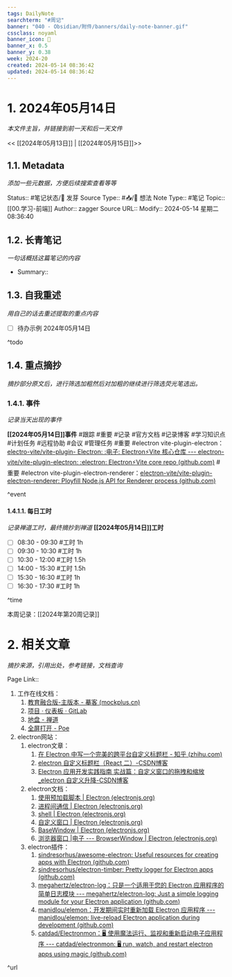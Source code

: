 ```yaml
---
tags: DailyNote
searchterm: "#周记"
banner: "040 - Obsidian/附件/banners/daily-note-banner.gif"
cssclass: noyaml
banner_icon: 💌
banner_x: 0.5
banner_y: 0.38
week: 2024-20
created: 2024-05-14 08:36:42
updated: 2024-05-14 08:36:42
---
```


# 1. 2024年05月14日

_本文件主旨，并链接到前一天和后一天文件_

<< [[2024年05月13日]] | [[2024年05月15日]]>>

## 1.1. Metadata

_添加一些元数据，方便后续搜索查看等等_

Status:: #笔记状态/🌱 发芽
Source Type:: #📥/💭 想法 
Note Type:: #笔记
Topic:: [[00.学习-前端]]
Author:: zagger
Source URL::
Modify:: 2024-05-14 星期二 08:36:40

## 1.2. 长青笔记

_一句话概括这篇笔记的内容_

- Summary::

## 1.3. 自我重述

_用自己的话去重述提取的重点内容_

- [ ] 待办示例 2024年05月14日

^todo

## 1.4. 重点摘抄

_摘抄部分原文后，进行筛选加粗然后对加粗的继续进行筛选荧光笔选出。_

### 1.4.1. 事件

_记录当天出现的事件_

**[[2024年05月14日]]事件** 
#跟踪 #重要 #记录 #官方文档 #记录博客 #学习知识点 #计划任务 #远程协助 #会议 #管理任务
#重要 #electron vite-plugin-electron：[electro-vite/vite-plugin- Electron: :电子: Electron⚡️Vite 核心仓库 --- electron-vite/vite-plugin-electron: :electron: Electron⚡️Vite core repo (github.com)](https://github.com/electron-vite/vite-plugin-electron)
#重要 #electron vite-plugin-electron-renderer：[electron-vite/vite-plugin-electron-renderer: Ployfill Node.js API for Renderer process (github.com)](https://github.com/electron-vite/vite-plugin-electron-renderer/)

^event

#### 1.4.1.1. 每日工时

_记录禅道工时，最终摘抄到禅道_
**[[2024年05月14日]]工时**
- [ ] 08:30 - 09:30 #工时  1h
- [ ] 09:30 - 10:30 #工时  1h
- [ ] 10:30 - 12:00 #工时  1.5h
- [ ] 14:00 - 15:30 #工时  1.5h
- [ ] 15:30 - 16:30 #工时  1h
- [ ] 16:30 - 17:30 #工时  1h

^time

本周记录：[[2024年第20周记录]]

# 2. 相关文章

_摘抄来源，引用出处，参考链接，文档查询_

Page Link::
1. 工作在线文档：
	1. [教育融合版-主版本 - 摹客 (mockplus.cn)](https://app.mockplus.cn/app/share-2cead021a85116ecf8d022464e3226b7share-bwzAZ8jsj/develop/design/u8Q-2XIho)
	2. [项目 · 仪表板 · GitLab](http://172.16.203.254/)
	3. [地盘 - 禅道](http://172.16.203.12/zentao/my/)
	4. [全屏打开 - Poe](https://poe.com/chat/2a9q76eq9lumlfwqmkm)
2. electron网站：
	1. electron文章：
		1. [在 Electron 中写一个完美的跨平台自定义标题栏 - 知乎 (zhihu.com)](https://zhuanlan.zhihu.com/p/677492706)
		2. [electron 自定义标题栏（React 二）-CSDN博客](https://blog.csdn.net/qq_34533703/article/details/130204069)
		3. [Electron 应用开发实践指南 实战篇：自定义窗口的拖拽和缩放_electron 自定义升降-CSDN博客](https://blog.csdn.net/m0_68036862/article/details/136142620)
	2. electron文档：
		1. [使用预加载脚本 | Electron (electronjs.org)](https://www.electronjs.org/zh/docs/latest/tutorial/tutorial-preload)
		2. [进程间通信 | Electron (electronjs.org)](https://www.electronjs.org/zh/docs/latest/tutorial/ipc#%E6%A8%A1%E5%BC%8F-3%E4%B8%BB%E8%BF%9B%E7%A8%8B%E5%88%B0%E6%B8%B2%E6%9F%93%E5%99%A8%E8%BF%9B%E7%A8%8B)
		3. [shell | Electron (electronjs.org)](https://www.electronjs.org/zh/docs/latest/api/shell)
		4. [自定义窗口 | Electron (electronjs.org)](https://www.electronjs.org/zh/docs/latest/tutorial/window-customization#%E5%B1%80%E9%99%90%E6%80%A7)
		5. [BaseWindow | Electron (electronjs.org)](https://www.electronjs.org/zh/docs/latest/api/base-window#new-basewindowoptions)
		6. [浏览器窗口 |电子 --- BrowserWindow | Electron (electronjs.org)](https://www.electronjs.org/zh/docs/latest/api/browser-window)
	3. electron插件：
		1. [sindresorhus/awesome-electron: Useful resources for creating apps with Electron (github.com)](https://github.com/sindresorhus/awesome-electron)
		2. [sindresorhus/electron-timber: Pretty logger for Electron apps (github.com)](https://github.com/sindresorhus/electron-timber)
		3. [megahertz/electron-log：只是一个适用于您的 Electron 应用程序的简单日志模块 --- megahertz/electron-log: Just a simple logging module for your Electron application (github.com)](https://github.com/megahertz/electron-log)
		4. [manidlou/elemon：开发期间实时重新加载 Electron 应用程序 --- manidlou/elemon: live-reload Electron application during development (github.com)](https://github.com/manidlou/elemon)
		5. [catdad/Electronmon：🖥 使用魔法运行、监视和重新启动电子应用程序 --- catdad/electronmon: 🖥 run, watch, and restart electron apps using magic (github.com)](https://github.com/catdad/electronmon)

^url
